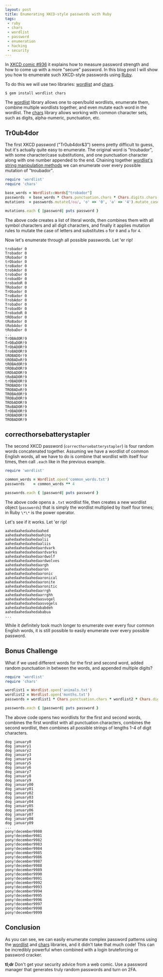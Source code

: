```yaml
---
layout: post
title: Enumerating XKCD-style passwords with Ruby
tags:
 - ruby
 - chars
 - wordlist
 - password
 - enumeration
 - hacking
 - security
---
```


In [XKCD comic #936](https://xkcd.com/936/) it explains how to measure password
strength and how to come up with a more "secure" password. In this blog post I
will show you how to enumerate such XKCD-style passwords using [Ruby][ruby].

To do this we will use two libraries: [wordlist] and [chars].

```shell
$ gem install wordlist chars
```

The [wordlist] library allows one to open/build wordlists, enumerate them,
combine multiple wordlists together, and even mutate each word in the wordlist.
The [chars] library allows working with common character sets, such as digits,
alpha-numeric, punctuation, etc.

## Tr0ub4dor

The first XKCD password ("Tr0ub4dor&3") seems pretty difficult to guess, but
it's actually quite easy to enumerate. The original word is "troubador", with
some character/case substitutions, and one punctuation character along with one
number appended to the end. Chaining together
[wordlist's string manipulation methods][wordlist string manipulation]
we can enumerate over every possible mutation of "troubador".

```ruby
require 'wordlist'
require 'chars'

base_words = Wordlist::Words["trobador"]
passwords  = base_words * Chars.punctuation.chars * Chars.digits.chars
mutations  = passwords.mutate(/oa/, 'o' => '0', 'a' => '4').mutate_case

mutations.each { |password| puts password }
```

The above code creates a list of literal words, then combines them with all
symbol characters and all digit characters, and finally it applies mutation
rules to mutate the case of letters and substitutes `o` for `0` and `a` for `4`.

Now let's enumerate through all possible passwords. Let 'er rip!

```
trobador 0
Trobador 0
tRobador 0
trObador 0
troBador 0
trobAdor 0
trobaDor 0
trobadOr 0
trobadoR 0
TRobador 0
TrObador 0
TroBador 0
TrobAdor 0
TrobaDor 0
TrobadOr 0
TrobadoR 0
tRObador 0
tRoBador 0
tRobAdor 0
tRobaDor 0
...
TrOBAdOR!9
TrOBaDOR!9
TrObADOR!9
TroBADOR!9
tROBADOr!9
tROBADoR!9
tROBAdOR!9
tROBaDOR!9
tRObADOR!9
tRoBADOR!9
trOBADOR!9
TROBADOr!9
TROBADoR!9
TROBAdOR!9
TROBaDOR!9
TRObADOR!9
TRoBADOR!9
TrOBADOR!9
tROBADOR!9
TROBADOR!9
```

## correcthorsebatterystapler

The second XKCD password (`correcthorsebatterystapler`) is four random words
concatenated together. Assuming we have a wordlist of common English words,
all we have to do is combine that wordlist with itself four times, then call
`.each` like in the previous example.

```ruby
require 'wordlist'

common_words = Wordlist.open('common_words.txt')
passwords    = common_words ** 4

passwords.each { |password| puts password }
```

The above code opens a `.txt` wordlist file, then creates a new wordlist object
(`passwords`) that is simply the wordlist multiplied by itself four times;
in Ruby `\*\*` is the power operator.

Let's see if it works. Let 'er rip!

```
aahedaahedaahedaahed
aahedaahedaahedaahing
aahedaahedaahedaalii
aahedaahedaahedaaliis
aahedaahedaahedaardvark
aahedaahedaahedaardvarks
aahedaahedaahedaardwolf
aahedaahedaahedaardwolves
aahedaahedaahedaargh
aahedaahedaahedaaron
aahedaahedaahedaaronic
aahedaahedaahedaaronical
aahedaahedaahedaaronite
aahedaahedaahedaaronitic
aahedaahedaahedaarrgh
aahedaahedaahedaarrghh
aahedaahedaahedaasvogel
aahedaahedaahedaasvogels
aahedaahedaahedababdeh
aahedaahedaahedababua
...
```

While it definitely took much longer to enumerate over every four common English
words, it is still possible to easily enumerate over every possible password.

## Bonus Challenge

What if we used different words for the first and second word, added random
punctuation in between the words, and appended multiple digits?

```ruby
require 'wordlist'
require 'chars'

wordlist1 = Wordlist.open('animals.txt')
wordlist2 = Wordlist.open('months.txt')
passwords = wordlist1 * Chars.punctuation.chars * wordlist2 * Chars.digits.strings_of_length(1..4)

passwords.each { |password| puts password }
```

The above code opens two wordlists for the first and second words, combines the
first wordlist with all punctuation characters, combines the second wordlist,
then combines all possible strings of lengths 1-4 of digit characters.

```
dog january0
dog january1
dog january2
dog january3
dog january4
dog january5
dog january6
dog january7
dog january8
dog january9
dog january00
dog january01
dog january02
dog january03
dog january04
dog january05
dog january06
dog january07
dog january08
dog january09
...
pony!december9980
pony!december9981
pony!december9982
pony!december9983
pony!december9984
pony!december9985
pony!december9986
pony!december9987
pony!december9988
pony!december9989
pony!december9990
pony!december9991
pony!december9992
pony!december9993
pony!december9994
pony!december9995
pony!december9996
pony!december9997
pony!december9998
pony!december9999
```

## Conclusion

As you can see, we can easily enumerate complex password patterns using the
[wordlist] and [chars] libraries, and it didn't take that much code! This can
be incredibly powerful when combined with a login bruteforcing or password
cracker.

**tl;dr** Don't get your security advice from a web comic. Use a password
manager that generates truly random passwords and turn on 2FA.

[ruby]: https://www.ruby-lang.org/
[wordlist]: https://github.com/postmodern/wordlist.rb#readme
[wordlist string manipulation]: https://github.com/postmodern/wordlist.rb#string-manipulation
[chars]: https://github.com/postmodern/chars.rb#readme
